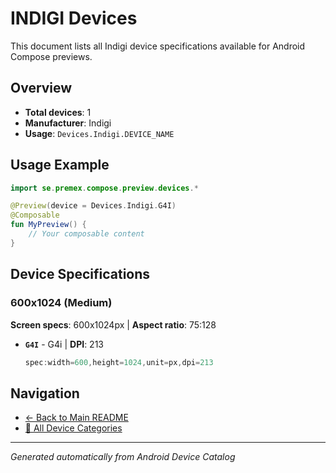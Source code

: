 # INDIGI Devices

This document lists all Indigi device specifications available for Android Compose previews.

## Overview

- **Total devices**: 1
- **Manufacturer**: Indigi
- **Usage**: `Devices.Indigi.DEVICE_NAME`

## Usage Example

```kotlin
import se.premex.compose.preview.devices.*

@Preview(device = Devices.Indigi.G4I)
@Composable
fun MyPreview() {
    // Your composable content
}
```

## Device Specifications

### 600x1024 (Medium)

**Screen specs**: 600x1024px | **Aspect ratio**: 75:128

- **`G4I`** - G4i | **DPI**: 213
  ```kotlin
  spec:width=600,height=1024,unit=px,dpi=213
  ```

## Navigation

- [← Back to Main README](../../README.md)
- [📱 All Device Categories](../README.md)

---
*Generated automatically from Android Device Catalog*
